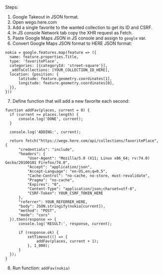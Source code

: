 Steps:

1. Google Takeout in JSON format.
2. Open wego.here.com
3. Add a single favorite to the wanted collection to get its ID and CSRF.
4. In JS console Network tab copy the XHR request as Fetch.
5. Paste Google Maps JSON in JS console and assign to `google` var.
6. Convert Google Maps JSON format to HERE JSON format:
  ```
nokia = google.features.map(feature => ({
    name: feature.properties.Title,
    type: 'favoritePlace',
    categories: [{categoryId: 'street-square'}],
    _addToCollections: [YOUR_COLLECTION_ID_HERE],
    location: {position: {
        latitude: feature.geometry.coordinates[1],
        longitude: feature.geometry.coordinates[0],
    }},
}))
  ```
7. Define function that will add a new favorite each second:
  ```
function addFav(places, current = 0) {
    if (current >= places.length) {
        console.log('DONE', current);
    }

    console.log('ADDING:', current);

    return fetch("https://wego.here.com/api/collections/favoritePlace", {
        "credentials": "include",
        "headers": {
            "User-Agent": "Mozilla/5.0 (X11; Linux x86_64; rv:74.0) Gecko/20100101 Firefox/74.0",
            "Accept": "application/json",
            "Accept-Language": "en-US,en;q=0.5",
            "Cache-Control": "no-cache, no-store, must-revalidate",
            "Pragma": "no-cache",
            "Expires": "0",
            "Content-Type": "application/json;charset=utf-8",
            "CSRF-Token": YOUR_CSRF_TOKEN_HERE
        },
        "referrer": YOUR_REFERRER_HERE,
        "body": JSON.stringify(nokia[current]),
        "method": "POST",
        "mode": "cors"
    }).then(response => {
        console.log('RESULT:', response, current);

        if (response.ok) {
            setTimeout(() => {
                addFav(places, current + 1);
            }, 1_000);
        }
    });
}
  ```
8. Run function: `addFav(nokia)`
